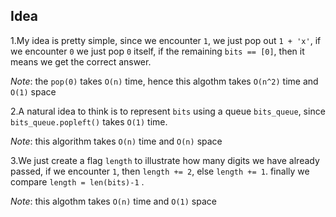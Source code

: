 ## Idea

1.My idea is pretty simple, since we encounter `1`, we just pop out `1 + 'x'`, if we encounter `0` 
we just pop `0` itself, if the remaining `bits == [0]`, then it means we get the correct answer.  

_Note_: the `pop(0)` takes `O(n)` time,  hence this algothm takes `O(n^2)` time and `O(1)` space

2.A natural idea to think is to represent `bits` using a queue `bits_queue`, since `bits_queue.popleft()` takes `O(1)` time. 

_Note_: this algorithm takes `O(n)` time and `O(n)` space

3.We just create a flag `length` to illustrate how many digits we have already passed, if we encounter
`1`, then `length += 2`, else `length += 1`. finally we compare `length = len(bits)-1` .  

_Note_: this algothm takes `O(n)` time and `O(1)` space